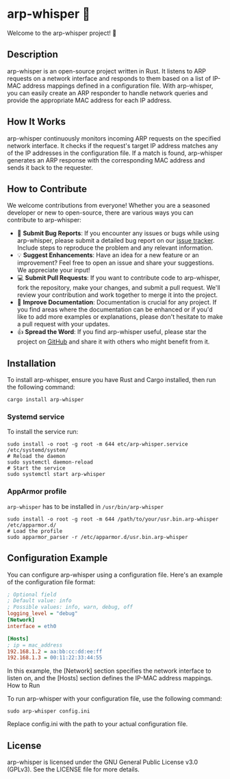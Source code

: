 # arp-whisper 📡

Welcome to the arp-whisper project! 🎉

## Description

arp-whisper is an open-source project written in Rust. It listens to ARP requests on a network interface and responds to them based on a list of IP-MAC address mappings defined in a configuration file. With arp-whisper, you can easily create an ARP responder to handle network queries and provide the appropriate MAC address for each IP address.

## How It Works

arp-whisper continuously monitors incoming ARP requests on the specified network interface. It checks if the request's target IP address matches any of the IP addresses in the configuration file. If a match is found, arp-whisper generates an ARP response with the corresponding MAC address and sends it back to the requester.

## How to Contribute

We welcome contributions from everyone! Whether you are a seasoned developer or new to open-source, there are various ways you can contribute to arp-whisper:

- 🐛 **Submit Bug Reports**: If you encounter any issues or bugs while using arp-whisper, please submit a detailed bug report on our [issue tracker](https://github.com/FacundoAcevedo/arp-whisper/issues). Include steps to reproduce the problem and any relevant information.
- 💡 **Suggest Enhancements**: Have an idea for a new feature or an improvement? Feel free to open an issue and share your suggestions. We appreciate your input!
- 💻 **Submit Pull Requests**: If you want to contribute code to arp-whisper, fork the repository, make your changes, and submit a pull request. We'll review your contribution and work together to merge it into the project.
- 📖 **Improve Documentation**: Documentation is crucial for any project. If you find areas where the documentation can be enhanced or if you'd like to add more examples or explanations, please don't hesitate to make a pull request with your updates.
- 👍 **Spread the Word**: If you find arp-whisper useful, please star the project on [GitHub](https://github.com/FacundoAcevedo/arp-whisper) and share it with others who might benefit from it.

## Installation

To install arp-whisper, ensure you have Rust and Cargo installed, then run the following command:

```shell
cargo install arp-whisper
```

### Systemd service

To install the service run:

```shell
sudo install -o root -g root -m 644 etc/arp-whisper.service /etc/systemd/system/
# Reload the daemon
sudo systemctl daemon-reload
# Start the service
sudo systemctl start arp-whisper
```

### AppArmor profile

`arp-whisper` has to be installed in `/usr/bin/arp-whisper`

```shell
sudo install -o root -g root -m 644 /path/to/your/usr.bin.arp-whisper /etc/apparmor.d/
# Load the profile
sudo apparmor_parser -r /etc/apparmor.d/usr.bin.arp-whisper
```

## Configuration Example

You can configure arp-whisper using a configuration file. Here's an example of the configuration file format:

```ini
; Optional field
; Default value: info
; Possible values: info, warn, debug, off
logging_level = "debug"
[Network]
interface = eth0

[Hosts]
; ip = mac_address
192.168.1.2 = aa:bb:cc:dd:ee:ff
192.168.1.3 = 00:11:22:33:44:55
```

In this example, the [Network] section specifies the network interface to listen on, and the [Hosts] section defines the IP-MAC address mappings.
How to Run

To run arp-whisper with your configuration file, use the following command:

```shell
sudo arp-whisper config.ini
```

Replace config.ini with the path to your actual configuration file.

## License

arp-whisper is licensed under the GNU General Public License v3.0 (GPLv3). See the LICENSE file for more details.
